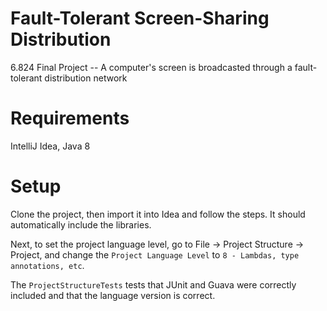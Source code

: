 # Fault-Tolerant Screen-Sharing Distribution
6.824 Final Project -- A computer's screen is broadcasted through a fault-tolerant distribution network

Requirements
============

IntelliJ Idea, Java 8

Setup
=====

Clone the project, then import it into Idea and follow the steps. It should automatically include the libraries.

Next, to set the project language level, go to File -> Project Structure -> Project, and change the `Project Language Level` to `8 - Lambdas, type annotations, etc`.

The `ProjectStructureTests` tests that JUnit and Guava were correctly included and that the language version is correct.

